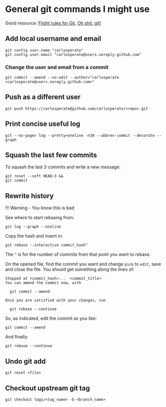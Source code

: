# General git commands I might use

Good resource: [Flight rules for Git](https://github.com/k88hudson/git-flight-rules), [Oh shit, git!](http://ohshitgit.com)


## Add local username and email

```
git config user.name "carlosperate"
git config user.email "carlosperate@users.noreply.github.com"
```

### Change the user and email from a commit

```
git commit --amend --no-edit --author="carlosperate <carlosperate@users.noreply.github.com>"
```


## Push as a different user

```
git push https://carlosperate@github.com/carlosperate/<repo>.git
```


## Print concise useful log

```
git --no-pager log --pretty=oneline -n30 --abbrev-commit --decorate --graph
```


## Squash the last few commits

To squash the last 3 commits and write a new message:

```
git reset --soft HEAD~3 &&
git commit
```


## Rewrite history

!!! Warning - You know this is bad

See where to start rebasing from:

```
git log --graph --oneline
```

Copy the hash and insert in:

```
git rebase --interactive commit_hash^
```

The `^` is for the number of commits from that point you want to rebase.

On the opened file, find the commit you want and change `pick` to `edit`, save and close the file. You should get something along the lines of:

```
Stopped at <commit_hash>...  <commit_title>
You can amend the commit now, with

  git commit --amend 

Once you are satisfied with your changes, run

  git rebase --continue
```

So, as indicated, edit the commit as you like:

```
git commit --amend
```

And finally:

```
git rebase --continue
```


## Undo git add

```
git reset <file>
```


## Checkout upstream git tag

```
git checkout tags/<tag_name> -b <branch_name>
```
